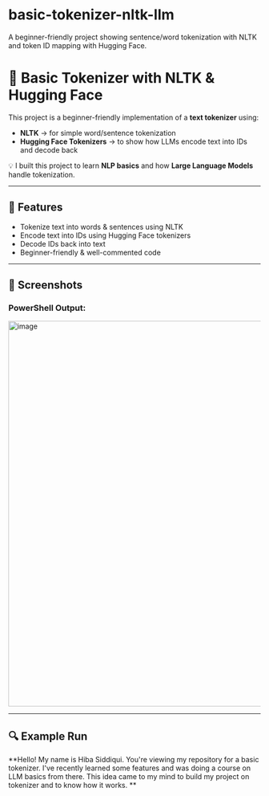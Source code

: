 # basic-tokenizer-nltk-llm
A beginner-friendly project showing sentence/word tokenization with NLTK and token ID mapping with Hugging Face.

# 📝 Basic Tokenizer with NLTK & Hugging Face

This project is a beginner-friendly implementation of a **text tokenizer** using:
- **NLTK** → for simple word/sentence tokenization  
- **Hugging Face Tokenizers** → to show how LLMs encode text into IDs and decode back  

💡 I built this project to learn **NLP basics** and how **Large Language Models** handle tokenization.

---

## 🚀 Features
- Tokenize text into words & sentences using NLTK  
- Encode text into IDs using Hugging Face tokenizers  
- Decode IDs back into text  
- Beginner-friendly & well-commented code  

---

## 📸 Screenshots
### PowerShell Output:

<img width="1366" height="768" alt="image" src="https://github.com/user-attachments/assets/f920550f-972f-4be9-804a-3667782c5d20" />

---

## 🔍 Example Run

**Hello! My name is Hiba Siddiqui. You're viewing my repository for a basic tokenizer. I've recently learned some features and was doing a course on LLM basics from there. This idea came to my mind to build my project on tokenizer and to know how it works. ** 

